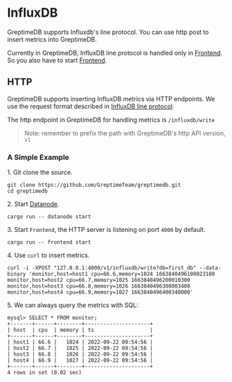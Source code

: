 # InfluxDB

GreptimeDB supports Influxdb's line protocol. You can use http post to insert metrics into GreptimeDB.

Currently in GreptimeDB, InfluxDB line protocol is handled only in [Frontend][1]. So you also have to start [Frontend][1].

[1]: <../Developer_Guide/frontend/index.md>

## HTTP

GreptimeDB supports inserting InfluxDB metrics via HTTP endpoints. We use the request format described in [InfluxDB line protocol][2].

[2]: <https://docs.influxdata.com/influxdb/v1.8/write_protocols/line_protocol_tutorial/>

The http endpoint in GreptimeDB for handling metrics is `/influxdb/write`

> Note: remember to prefix the path with GreptimeDB's http API version, `v1`

### A Simple Example

1\. Git clone the source.

```shell
git clone https://github.com/GreptimeTeam/greptimedb.git
cd greptimedb
```

2\. Start [Datanode][3].

[3]: <../Developer_Guide/datanode/index.md>

```shell
cargo run -- datanode start
```

3\. Start `Frontend`, the HTTP server is listening on port `4000` by default.

```shell
cargo run -- frontend start
```

4\. Use `curl` to insert metrics.

```shell
curl -i -XPOST "127.0.0.1:4000/v1/influxdb/write?db=first_db" --data-binary 'monitor,host=host1 cpu=66.6,memory=1024 1663840496100023100
monitor,host=host2 cpu=66.7,memory=1025 1663840496200010300
monitor,host=host3 cpu=66.8,memory=1026 1663840496300003400
monitor,host=host4 cpu=66.9,memory=1027 1663840496400340000'
```

5\. We can always query the metrics with SQL:

```text
mysql> SELECT * FROM monitor;
+-------+------+--------+---------------------+
| host  | cpu  | memory | ts                  |
+-------+------+--------+---------------------+
| host1 | 66.6 |   1024 | 2022-09-22 09:54:56 |
| host2 | 66.7 |   1025 | 2022-09-22 09:54:56 |
| host3 | 66.8 |   1026 | 2022-09-22 09:54:56 |
| host4 | 66.9 |   1027 | 2022-09-22 09:54:56 |
+-------+------+--------+---------------------+
4 rows in set (0.02 sec)
```
